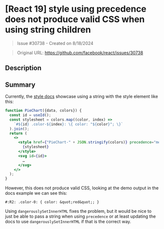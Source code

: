 # [React 19] style using precedence does not produce valid CSS when using string children

> Issue #30738 - Created on 8/18/2024

> Original URL: https://github.com/facebook/react/issues/30738

## Description

## Summary

Currently, the [style docs](https://react.dev/reference/react-dom/components/style#rendering-an-inline-css-stylesheet) showcase using a string with the style element like this:

```jsx
function PieChart({data, colors}) {
  const id = useId();
  const stylesheet = colors.map((color, index) =>
    `#${id} .color-${index}: \{ color: "${color}"; \}`
  ).join();
  return (
    <>
      <style href={"PieChart-" + JSON.stringify(colors)} precedence="medium">
        {stylesheet}
      </style>
      <svg id={id}>
        …
      </svg>
    </>
  );
}
```

However, this does not produce valid CSS, looking at the demo output in the docs example we can see this:

```
#:R2: .color-0: { color: &quot;red&quot;; }
```

Using `dangerouslySetInnerHTML` fixes the problem, but it would be nice to just be able to pass a string when using `precedence` or at least updating the docs to use `dangerouslySetInnerHTML` if that is the correct way.

